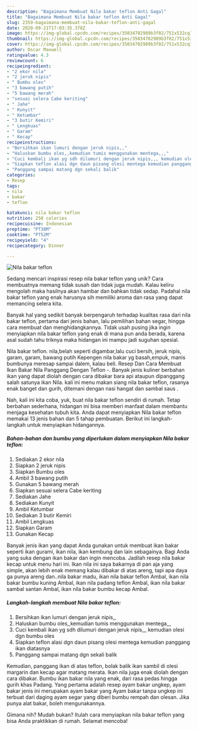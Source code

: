 ```yaml
---
description: "Bagaimana Membuat Nila bakar teflon Anti Gagal"
title: "Bagaimana Membuat Nila bakar teflon Anti Gagal"
slug: 2359-bagaimana-membuat-nila-bakar-teflon-anti-gagal
date: 2020-09-21T17:03:35.378Z
image: https://img-global.cpcdn.com/recipes/35034702989b3f02/751x532cq70/nila-bakar-teflon-foto-resep-utama.jpg
thumbnail: https://img-global.cpcdn.com/recipes/35034702989b3f02/751x532cq70/nila-bakar-teflon-foto-resep-utama.jpg
cover: https://img-global.cpcdn.com/recipes/35034702989b3f02/751x532cq70/nila-bakar-teflon-foto-resep-utama.jpg
author: Oscar Maxwell
ratingvalue: 4.3
reviewcount: 6
recipeingredient:
- "2 ekor nila"
- "2 jeruk nipis"
- " Bumbu oles"
- "3 bawang putih"
- "5 bawang merah"
- "sesuai selera Cabe keriting"
- " Jahe"
- " Kunyit"
- " Ketumbar"
- "3 butir Kemiri"
- " Lengkuas"
- " Garam"
- " Kecap"
recipeinstructions:
- "Bersihkan ikan lumuri dengan jeruk nipis,,"
- "Haluskan bumbu oles,,kemudian tumis menggunakan mentega,,,"
- "Cuci kembali ikan yg sdh dilumuri dengan jeruk nipis,,, kemudian olesi dgn bumbu oles"
- "Siapkan teflon alasi dgn daun pisang olesi mentega kemudian panggang ikan diatasnya"
- "Panggang sampai matang dgn sekali balik"
categories:
- Resep
tags:
- nila
- bakar
- teflon

katakunci: nila bakar teflon 
nutrition: 250 calories
recipecuisine: Indonesian
preptime: "PT38M"
cooktime: "PT52M"
recipeyield: "4"
recipecategory: Dinner

---
```



![Nila bakar teflon](https://img-global.cpcdn.com/recipes/35034702989b3f02/751x532cq70/nila-bakar-teflon-foto-resep-utama.jpg)

Sedang mencari inspirasi resep nila bakar teflon yang unik? Cara membuatnya memang tidak susah dan tidak juga mudah. Kalau keliru mengolah maka hasilnya akan hambar dan bahkan tidak sedap. Padahal nila bakar teflon yang enak harusnya sih memiliki aroma dan rasa yang dapat memancing selera kita.

Banyak hal yang sedikit banyak berpengaruh terhadap kualitas rasa dari nila bakar teflon, pertama dari jenis bahan, lalu pemilihan bahan segar, hingga cara membuat dan menghidangkannya. Tidak usah pusing jika ingin menyiapkan nila bakar teflon yang enak di mana pun anda berada, karena asal sudah tahu triknya maka hidangan ini mampu jadi suguhan spesial.

Nila bakar teflon. nila,belah seperti digambar,lalu cuci bersih, jeruk nipis, garam, garam, bawang putih Kepengen nila bakar yg basah,empuk, manis bumbunya meresap sampai dalem, kalau beli. Resep Dan Cara Membuat Ikan Bakar Nila Panggang Dengan Teflon -. Banyak jenis kuliner berbahan ikan yang dapat diolah dengan cara dibakar bara api ataupun dipanggang salah satunya ikan Nila. kali ini menu makan siang nila bakar teflon, rasanya enak banget dan gurih, ditemani dengan nasi hangat dan sambal saus .


Nah, kali ini kita coba, yuk, buat nila bakar teflon sendiri di rumah. Tetap berbahan sederhana, hidangan ini bisa memberi manfaat dalam membantu menjaga kesehatan tubuh kita. Anda dapat menyiapkan Nila bakar teflon memakai 13 jenis bahan dan 5 tahap pembuatan. Berikut ini langkah-langkah untuk menyiapkan hidangannya.

<!--inarticleads1-->

##### Bahan-bahan dan bumbu yang diperlukan dalam menyiapkan Nila bakar teflon:

1. Sediakan 2 ekor nila
1. Siapkan 2 jeruk nipis
1. Siapkan  Bumbu oles
1. Ambil 3 bawang putih
1. Gunakan 5 bawang merah
1. Siapkan sesuai selera Cabe keriting
1. Sediakan  Jahe
1. Sediakan  Kunyit
1. Ambil  Ketumbar
1. Sediakan 3 butir Kemiri
1. Ambil  Lengkuas
1. Siapkan  Garam
1. Gunakan  Kecap


Banyak jenis ikan yang dapat Anda gunakan untuk membuat ikan bakar seperti ikan gurami, ikan nila, ikan kembung dan lain sebagainya. Bagi Anda yang suka dengan ikan bakar dan ingin mencoba. Jadilah resep nila bakar kecap untuk menu hari ini. Ikan nila ini saya bakarnya di pan aja yang simple, akan lebih enak memang kalau dibakar di atas areng, tapi apa daya ga punya areng dan..nila bakar madu, ikan nila bakar teflon Ambal, ikan nila bakar bumbu kuning Ambal, ikan nila padang teflon Ambal, ikan nila bakar sambal santan Ambal, ikan nila bakar bumbu kecap Ambal. 

<!--inarticleads2-->

##### Langkah-langkah membuat Nila bakar teflon:

1. Bersihkan ikan lumuri dengan jeruk nipis,,
1. Haluskan bumbu oles,,kemudian tumis menggunakan mentega,,,
1. Cuci kembali ikan yg sdh dilumuri dengan jeruk nipis,,, kemudian olesi dgn bumbu oles
1. Siapkan teflon alasi dgn daun pisang olesi mentega kemudian panggang ikan diatasnya
1. Panggang sampai matang dgn sekali balik


Kemudian, panggang ikan di atas teflon, bolak balik ikan sambil di olesi margarin dan kecap agar matang merata. Ikan nila juga enak diolah dengan cara dibakar. Bumbu ikan bakar nila yang enak, dari rasa pedas hingga gurih khas Padang. Yang pertama adalah resep ayam bakar ungkep, ayam bakar jenis ini merupakan ayam bakar yang Ayam bakar tanpa ungkep ini terbuat dari daging ayam segar yang diberi bumbu rempah dan olesan. Jika punya alat bakar, boleh mengunakannya. 

Gimana nih? Mudah bukan? Itulah cara menyiapkan nila bakar teflon yang bisa Anda praktikkan di rumah. Selamat mencoba!
